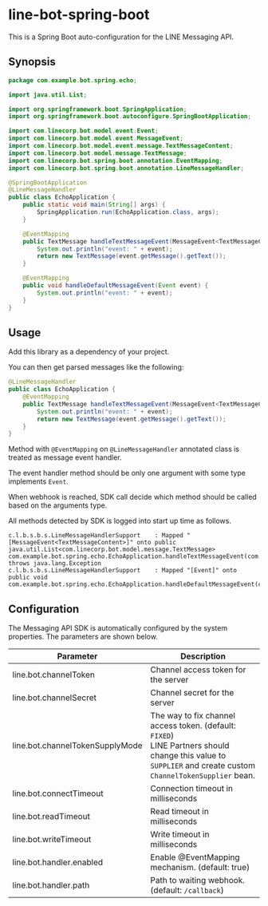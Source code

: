 # line-bot-spring-boot

This is a Spring Boot auto-configuration for the LINE Messaging API.

## Synopsis

```java
package com.example.bot.spring.echo;

import java.util.List;

import org.springframework.boot.SpringApplication;
import org.springframework.boot.autoconfigure.SpringBootApplication;

import com.linecorp.bot.model.event.Event;
import com.linecorp.bot.model.event.MessageEvent;
import com.linecorp.bot.model.event.message.TextMessageContent;
import com.linecorp.bot.model.message.TextMessage;
import com.linecorp.bot.spring.boot.annotation.EventMapping;
import com.linecorp.bot.spring.boot.annotation.LineMessageHandler;

@SpringBootApplication
@LineMessageHandler
public class EchoApplication {
    public static void main(String[] args) {
        SpringApplication.run(EchoApplication.class, args);
    }

    @EventMapping
    public TextMessage handleTextMessageEvent(MessageEvent<TextMessageContent> event) {
        System.out.println("event: " + event);
        return new TextMessage(event.getMessage().getText());
    }

    @EventMapping
    public void handleDefaultMessageEvent(Event event) {
        System.out.println("event: " + event);
    }
}
```

## Usage

Add this library as a dependency of your project.

You can then get parsed messages like the following:

```java
@LineMessageHandler
public class EchoApplication {
    @EventMapping
    public TextMessage handleTextMessageEvent(MessageEvent<TextMessageContent> event) throws Exception {
        System.out.println("event: " + event);
        return new TextMessage(event.getMessage().getText());
    }
}
```

Method with `@EventMapping` on `@LineMessageHandler` annotated class is treated as message event handler.

The event handler method should be only one argument with some type implements `Event`.

When webhook is reached, SDK call decide which method should be called based on the arguments type.

All methods detected by SDK is logged into start up time as follows.

```
c.l.b.s.b.s.LineMessageHandlerSupport    : Mapped "[MessageEvent<TextMessageContent>]" onto public java.util.List<com.linecorp.bot.model.message.TextMessage> com.example.bot.spring.echo.EchoApplication.handleTextMessageEvent(com.linecorp.bot.model.event.MessageEvent<com.linecorp.bot.model.event.message.TextMessageContent>) throws java.lang.Exception
c.l.b.s.b.s.LineMessageHandlerSupport    : Mapped "[Event]" onto public void com.example.bot.spring.echo.EchoApplication.handleDefaultMessageEvent(com.linecorp.bot.model.event.Event)
```

## Configuration

The Messaging API SDK is automatically configured by the system properties. The parameters are shown below.

| Parameter | Description |
| ----- | ------ |
| line.bot.channelToken | Channel access token for the server |
| line.bot.channelSecret | Channel secret for the server |
| line.bot.channelTokenSupplyMode | The way to fix channel access token. (default: `FIXED`)<br>LINE Partners should change this value to `SUPPLIER` and create custom `ChannelTokenSupplier` bean. |
| line.bot.connectTimeout | Connection timeout in milliseconds |
| line.bot.readTimeout | Read timeout in milliseconds |
| line.bot.writeTimeout | Write timeout in milliseconds |
| line.bot.handler.enabled| Enable @EventMapping mechanism. (default: true)|
| line.bot.handler.path| Path to waiting webhook. (default: `/callback`)|
